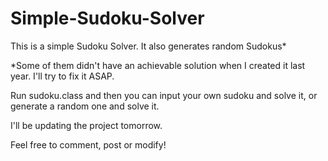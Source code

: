 Simple-Sudoku-Solver
====================

This is a simple Sudoku Solver. It also generates random Sudokus*

*Some of them didn't have an achievable solution when I created it last year. I'll try to fix it ASAP.


Run sudoku.class and then you can input your own sudoku and solve it, or generate a random one and solve it.


I'll be updating the project tomorrow.


Feel free to comment, post or modify!



